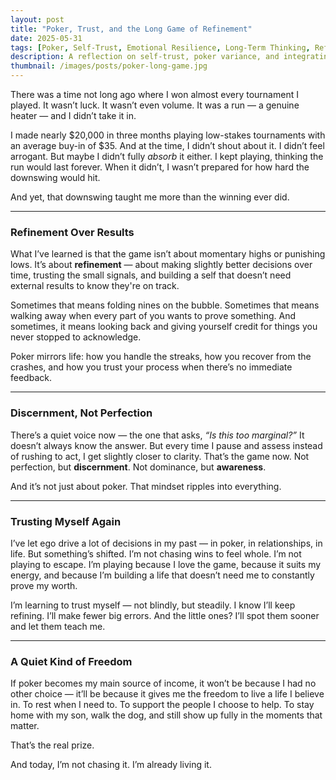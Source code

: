```yaml
---
layout: post
title: "Poker, Trust, and the Long Game of Refinement"
date: 2025-05-31
tags: [Poker, Self-Trust, Emotional Resilience, Long-Term Thinking, Refinement]
description: A reflection on self-trust, poker variance, and integrating lessons from both the highs and the lows.
thumbnail: /images/posts/poker-long-game.jpg
---
```


There was a time not long ago where I won almost every tournament I played. It wasn’t luck. It wasn’t even volume. It was a run — a genuine heater — and I didn’t take it in.

I made nearly $20,000 in three months playing low-stakes tournaments with an average buy-in of $35. And at the time, I didn’t shout about it. I didn’t feel arrogant. But maybe I didn’t fully *absorb* it either. I kept playing, thinking the run would last forever. When it didn’t, I wasn’t prepared for how hard the downswing would hit.

And yet, that downswing taught me more than the winning ever did.

---

### Refinement Over Results

What I’ve learned is that the game isn’t about momentary highs or punishing lows. It’s about **refinement** — about making slightly better decisions over time, trusting the small signals, and building a self that doesn’t need external results to know they're on track.

Sometimes that means folding nines on the bubble. Sometimes that means walking away when every part of you wants to prove something. And sometimes, it means looking back and giving yourself credit for things you never stopped to acknowledge.

Poker mirrors life: how you handle the streaks, how you recover from the crashes, and how you trust your process when there’s no immediate feedback.

---

### Discernment, Not Perfection

There’s a quiet voice now — the one that asks, *“Is this too marginal?”* It doesn’t always know the answer. But every time I pause and assess instead of rushing to act, I get slightly closer to clarity. That’s the game now. Not perfection, but **discernment**. Not dominance, but **awareness**.

And it’s not just about poker. That mindset ripples into everything.

---

### Trusting Myself Again

I’ve let ego drive a lot of decisions in my past — in poker, in relationships, in life. But something’s shifted. I’m not chasing wins to feel whole. I’m not playing to escape. I’m playing because I love the game, because it suits my energy, and because I’m building a life that doesn’t need me to constantly prove my worth.

I’m learning to trust myself — not blindly, but steadily. I know I’ll keep refining. I’ll make fewer big errors. And the little ones? I’ll spot them sooner and let them teach me.

---

### A Quiet Kind of Freedom

If poker becomes my main source of income, it won’t be because I had no other choice — it’ll be because it gives me the freedom to live a life I believe in. To rest when I need to. To support the people I choose to help. To stay home with my son, walk the dog, and still show up fully in the moments that matter.

That’s the real prize.

And today, I’m not chasing it. I’m already living it.
